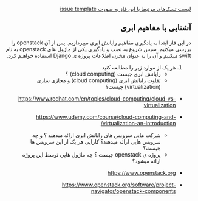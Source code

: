 <div dir="rtl" align='right'>


[لیست تسک‌های مرتبط با این فاز به صورت issue template](./issue-Phase00.md)

##  آشنایی با مفاهیم ابری 
 
در این فاز ابتدا به یادگیری مفاهیم رایانش ابری میپردازیم. پس از آن openstack را بررسی میکنیم. سپس شروع به نصب و یادگیری یکی از ماژول های  openstack به نام swift میکنیم و آن را به عنوان مخزن اطلاعات پروژه ی Django استفاده خواهیم کرد.
 

 1. هر یک از موارد زیر را مطالعه کنید.
    - رایانش ابری چیست (cloud computing) ؟
    - تفاوت رایانش ابری (cloud computing) و مجازی سازی (virtualization) چیست؟
-	https://www.redhat.com/en/topics/cloud-computing/cloud-vs-virtualization
-	https://www.udemy.com/course/cloud-computing-and-virtualization-an-introduction/

    -  شرکت هایی سرویس های رایانش ابری ارائه میدهند ؟ و چه سرویس هایی ارائه میدهند؟ کارایی هر یک از این سرویس ها چیست؟ 
    - پروژه ی openstack چیست ؟ چه ماژول هایی توسط این پروژه ارائه میشود؟
-	https://www.openstack.org
-	https://www.openstack.org/software/project-navigator/openstack-components



